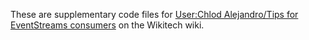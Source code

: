 These are supplementary code files for [User:Chlod Alejandro/Tips for EventStreams consumers](https://wikitech.wikimedia.org/wiki/User:Chlod_Alejandro/Tips_for_EventStreams_consumers) on the Wikitech wiki.
